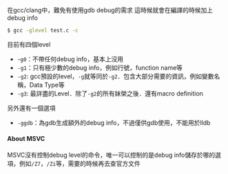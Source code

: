 在gcc/clang中，難免有使用gdb debug的需求
這時候就會在編譯的時候加上debug info
``` bash
$ gcc -glevel test.c -c
```
目前有四個level
- -`g0`：不帶任何debug info，基本上沒用
- `-g1`：只有極少數的debug info，例如行號，function name等
- `-g2`:  gcc預設的level，`-g`就等同於`-g2`．包含大部分需要的資訊，例如變數名稱，Data Type等
-  `-g3`: 最詳盡的Level．除了`-g2`的所有妹榮之後．還有macro definition

另外還有一個選項
- `-ggdb`：為gdb生成額外的debug info，不過僅供gdb使用，不能用於lldb

#### About MSVC
MSVC沒有控制debug level的命令，唯一可以控制的是debug info儲存於哪的選項，例如`/Z7`，`/Zi`等，需要的時候再去查官方文件

